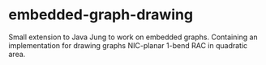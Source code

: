 # embedded-graph-drawing
Small extension to Java Jung to work on embedded graphs. Containing an implementation for drawing graphs NIC-planar 1-bend RAC in quadratic area.
